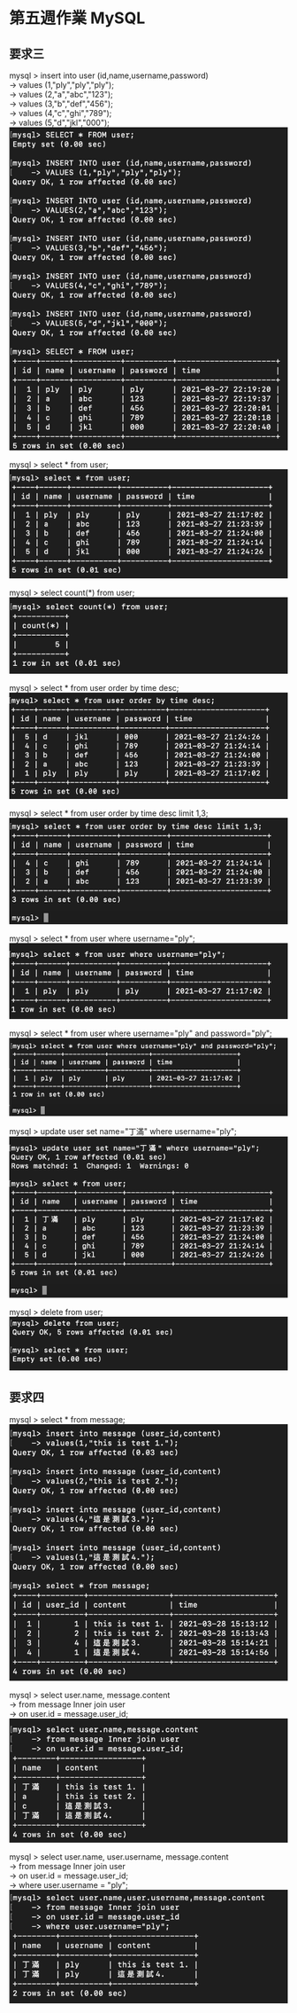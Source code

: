 # 第五週作業 MySQL

## 要求三
mysql > insert into user (id,name,username,password)
<br />  -> values (1,"ply","ply","ply");
<br />  -> values (2,"a","abc","123");
<br />  -> values (3,"b","def","456");
<br />  -> values (4,"c","ghi","789");
<br />  -> values (5,"d","jkl","000");
<br />  ![image](https://github.com/amberteng407/week5_assignment_mysql/blob/main/image/Insert.png)

mysql > select * from user;
![image](https://github.com/amberteng407/week5_assignment_mysql/blob/main/image/Select%20all.png)

mysql > select count(*) from user;
![image](https://github.com/amberteng407/week5_assignment_mysql/blob/main/image/Select%2BCount.png)

mysql > select * from user order by time desc;
![image](https://github.com/amberteng407/week5_assignment_mysql/blob/main/image/Select%2BOrder%20by%20time.png)

mysql > select * from user order by time desc limit 1,3;
![image](https://github.com/amberteng407/week5_assignment_mysql/blob/main/image/Select%2BOrder%20by%20time%2BLimit.png)

mysql > select * from user where username="ply";
![image](https://github.com/amberteng407/week5_assignment_mysql/blob/main/image/Select%2BWhere%20username.png)

mysql > select * from user where username="ply" and password="ply";
![image](https://github.com/amberteng407/week5_assignment_mysql/blob/main/image/Select%2BWhere%20username%2Cpassword.png)

mysql > update user set name="丁滿" where username="ply";
![image](https://github.com/amberteng407/week5_assignment_mysql/blob/main/image/Update%20name.png)

mysql > delete from user;
![image](https://github.com/amberteng407/week5_assignment_mysql/blob/main/image/Delete%20all.png)


## 要求四
mysql > select * from message;
![image](https://github.com/amberteng407/week5_assignment_mysql/blob/main/image/Insert%20message.png)

mysql > select user.name, message.content
<br />  -> from message Inner join user
<br />  -> on user.id = message.user_id;
<br />  ![image](https://github.com/amberteng407/week5_assignment_mysql/blob/main/image/Join%20name.png)

mysql > select user.name, user.username, message.content
<br />  -> from message Inner join user
<br />  -> on user.id = message.user_id;
<br />  -> where user.username = "ply";
<br />  ![image](https://github.com/amberteng407/week5_assignment_mysql/blob/main/image/Join%20username.png)
